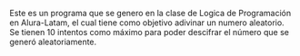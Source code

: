 Este es un programa que se genero en la clase de Logica de Programación en Alura-Latam,
el cual tiene como objetivo adivinar un numero aleatorio. Se tienen 10 intentos como máximo
para poder descifrar el número que se generó aleatoriamente.

